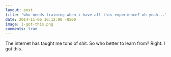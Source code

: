 ```yaml
---
layout: post
title: "who needs training when i have all this experience? oh yeah..."
date: 2014-11-06 16:12:00 -0500
image: i-got-this.png
comments: true
---
```

The internet has taught me tons of shit. So who better to learn from? Right. I got this. 